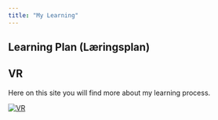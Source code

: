 ```yaml
---
title: "My Learning"
---
```


## Learning Plan (Læringsplan)

## VR
Here on this site you will find more about my learning process.

[![VR](/th-4257821626.jpg)](/vr)